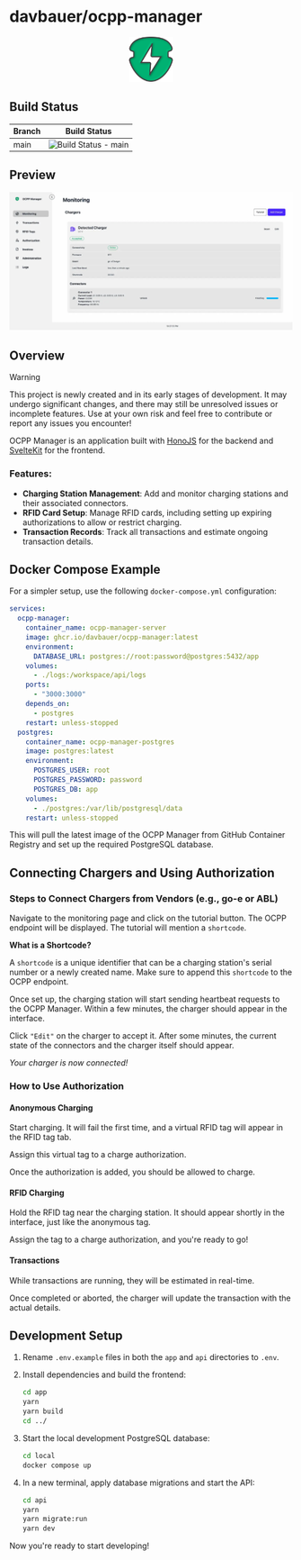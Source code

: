 # davbauer/ocpp-manager

<div style="text-align: center;">
  <img src="./assets/Logo.svg" alt="OCPP Manager Logo" height="80">
</div>

## Build Status

| Branch | Build Status                                                                                                                 |
| ------ | ---------------------------------------------------------------------------------------------------------------------------- |
| main   | ![Build Status - main](https://github.com/davbauer/ocpp-manager/actions/workflows/push-image-main.yml/badge.svg?branch=main) |

## Preview

![Preview](./assets/preview.webp)

## Overview

> [!WARNING]  
> This project is newly created and in its early stages of development. It may undergo significant changes, and there may still be unresolved issues or incomplete features.
> Use at your own risk and feel free to contribute or report any issues you encounter!

OCPP Manager is an application built with [HonoJS](https://hono.dev/) for the backend and [SvelteKit](https://svelte.dev/) for the frontend.

### Features:

- **Charging Station Management**: Add and monitor charging stations and their associated connectors.
- **RFID Card Setup**: Manage RFID cards, including setting up expiring authorizations to allow or restrict charging.
- **Transaction Records**: Track all transactions and estimate ongoing transaction details.

## Docker Compose Example

For a simpler setup, use the following `docker-compose.yml` configuration:

```yaml
services:
  ocpp-manager:
    container_name: ocpp-manager-server
    image: ghcr.io/davbauer/ocpp-manager:latest
    environment:
      DATABASE_URL: postgres://root:password@postgres:5432/app
    volumes:
      - ./logs:/workspace/api/logs
    ports:
      - "3000:3000"
    depends_on:
      - postgres
    restart: unless-stopped
  postgres:
    container_name: ocpp-manager-postgres
    image: postgres:latest
    environment:
      POSTGRES_USER: root
      POSTGRES_PASSWORD: password
      POSTGRES_DB: app
    volumes:
      - ./postgres:/var/lib/postgresql/data
    restart: unless-stopped
```

This will pull the latest image of the OCPP Manager from GitHub Container Registry and set up the required PostgreSQL database.

## Connecting Chargers and Using Authorization

### Steps to Connect Chargers from Vendors (e.g., go-e or ABL)

Navigate to the monitoring page and click on the tutorial button.
The OCPP endpoint will be displayed. The tutorial will mention a `shortcode`.

**What is a Shortcode?**

A `shortcode` is a unique identifier that can be a charging station's serial number or a newly created name. Make sure to append this `shortcode` to the OCPP endpoint.

Once set up, the charging station will start sending heartbeat requests to the OCPP Manager. Within a few minutes, the charger should appear in the interface.

Click `"Edit"` on the charger to accept it. After some minutes, the current state of the connectors and the charger itself should appear.

_Your charger is now connected!_

### How to Use Authorization

#### Anonymous Charging

Start charging. It will fail the first time, and a virtual RFID tag will appear in the RFID tag tab.

Assign this virtual tag to a charge authorization.

Once the authorization is added, you should be allowed to charge.

#### RFID Charging

Hold the RFID tag near the charging station. It should appear shortly in the interface, just like the anonymous tag.

Assign the tag to a charge authorization, and you're ready to go!

#### Transactions

While transactions are running, they will be estimated in real-time.

Once completed or aborted, the charger will update the transaction with the actual details.

## Development Setup

1. Rename `.env.example` files in both the `app` and `api` directories to `.env`.

2. Install dependencies and build the frontend:

   ```bash
   cd app
   yarn
   yarn build
   cd ../
   ```

3. Start the local development PostgreSQL database:

   ```bash
   cd local
   docker compose up
   ```

4. In a new terminal, apply database migrations and start the API:

   ```bash
   cd api
   yarn
   yarn migrate:run
   yarn dev
   ```

Now you're ready to start developing!
